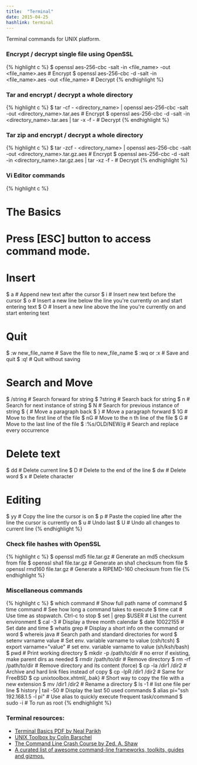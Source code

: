 ```yaml
---
title:  "Terminal"
date: 2015-04-25
hashlink: terminal
---
```


Terminal commands for UNIX platform.

### Encrypt / decrypt single file using OpenSSL

{% highlight c %}
$ openssl aes-256-cbc -salt -in <file_name> -out <file_name>.aes # Encrypt
$ openssl aes-256-cbc -d -salt -in <file_name>.aes -out <file_name> # Decrypt
{% endhighlight %}

### Tar and encrypt / decrypt a whole directory

{% highlight c %}
$ tar -cf - <directory_name> | openssl aes-256-cbc -salt -out <directory_name>.tar.aes # Encrypt
$ openssl aes-256-cbc -d -salt -in <directory_name>.tar.aes | tar -x -f - # Decrypt
{% endhighlight %}

### Tar zip and encrypt / decrypt a whole directory

{% highlight c %}
$ tar -zcf - <directory_name> | openssl aes-256-cbc -salt -out <directory_name>.tar.gz.aes # Encrypt
$ openssl aes-256-cbc -d -salt -in <directory_name>.tar.gz.aes | tar -xz -f - # Decrypt
{% endhighlight %}

### Vi Editor commands

{% highlight c %}
# The Basics
# Press [ESC] button to access command mode.

# Insert
$ a # Append new text after the cursor
$ i # Insert new text before the cursor
$ o # Insert a new line below the line you're currently on and start entering text
$ O # Insert a new line above the line you're currently on and start entering text

# Quit
$ :w new_file_name # Save the file to new_file_name
$ :wq or :x # Save and quit
$ :q! # Quit without saving

# Search and Move
$ /string # Search forward for string
$ ?string # Search back for string
$ n # Search for next instance of string
$ N # Search for previous instance of string
$ { # Move a paragraph back
$ } # Move a paragraph forward
$ 1G # Move to the first line of the file
$ nG # Move to the n th line of the file
$ G # Move to the last line of the file
$ :%s/OLD/NEW/g # Search and replace every occurrence

# Delete text
$ dd # Delete current line
$ D # Delete to the end of the line
$ dw # Delete word
$ x # Delete character

# Editing
$ yy # Copy the line the cursor is on
$ p # Paste the copied line after the line the cursor is currently on
$ u # Undo last
$ U # Undo all changes to current line
{% endhighlight %}

### Check file hashes with OpenSSL

{% highlight c %}
$ openssl md5 file.tar.gz # Generate an md5 checksum from file
$ openssl sha1 file.tar.gz # Generate an sha1 checksum from file
$ openssl rmd160 file.tar.gz # Generate a RIPEMD-160 checksum from file
{% endhighlight %}

### Miscellaneous commands

{% highlight c %}
$ which command # Show full path name of command
$ time command # See how long a command takes to execute
$ time cat # Use time as stopwatch. Ctrl-c to stop
$ set | grep $USER # List the current environment
$ cal -3 # Display a three month calendar
$ date 10022155 # Set date and time
$ whatis grep # Display a short info on the command or word
$ whereis java # Search path and standard directories for word
$ setenv varname value # Set env. variable varname to value (csh/tcsh)
$ export varname="value" # set env. variable varname to value (sh/ksh/bash)
$ pwd # Print working directory
$ mkdir -p /path/to/dir # no error if existing, make parent dirs as needed
$ rmdir /path/to/dir # Remove directory
$ rm -rf /path/to/dir # Remove directory and its content (force)
$ cp -la /dir1 /dir2 # Archive and hard link files instead of copy
$ cp -lpR /dir1 /dir2 # Same for FreeBSD
$ cp unixtoolbox.xhtml{,.bak} # Short way to copy the file with a new extension
$ mv /dir1 /dir2 # Rename a directory
$ ls -1 # list one file per line
$ history | tail -50 # Display the last 50 used commands
$ alias pi="ssh 192.168.1.5 -l pi" # Use alias to quickly execute frequent task/command
$ sudo -i # To run as root
{% endhighlight %}

### Terminal resources:

<ul>
	<li><a href="http://www.nparikh.org/notes/TerminalBasics.pdf">Terminal Basics PDF by Neal Parikh</a></li>
	<li><a href="http://cb.vu/unixtoolbox.xhtml">UNIX Toolbox by Colin Barschel</a></li>
	<li><a href="http://cli.learncodethehardway.org/book/">The Command Line Crash Course by Zed. A. Shaw</a></li>
	<li><a href="https://github.com/alebcay/awesome-shell">A curated list of awesome command-line frameworks, toolkits, guides and gizmos.</a></li>
</ul>
